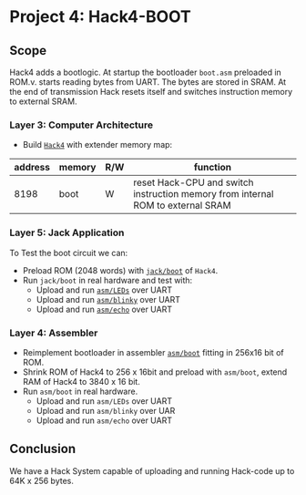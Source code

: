 # Project 4: Hack4-BOOT

## Scope
Hack4 adds a bootlogic. At startup the bootloader `boot.asm` preloaded in ROM.v. starts reading bytes from UART. The bytes are stored in SRAM. At the end of transmission Hack resets itself and switches instruction memory to external SRAM.


### Layer 3: Computer Architecture
* Build [`Hack4`](Hack4) with extender memory map:

 |address | memory|R/W|function|
 |-|-|-|-|
 |8198|boot|W|reset Hack-CPU and switch instruction memory from internal ROM to external SRAM|

### Layer 5: Jack Application

To Test the boot circuit we can:
* Preload ROM (2048 words) with [`jack/boot`](jack/boot) of `Hack4`.
* Run `jack/boot` in real hardware and test with:
	- Upload and run [`asm/LEDs`](asm/LEDs) over UART
	- Upload and run [`asm/blinky`](asm/blinky) over UART
	- Upload and run [`asm/echo`](asm/echo) over UART

### Layer 4: Assembler
* Reimplement bootloader in assembler [`asm/boot`](asm/boot) fitting in 256x16 bit of ROM.
* Shrink ROM of Hack4 to 256 x 16bit and preload with `asm/boot`, extend RAM of Hack4 to 3840 x 16 bit.
* Run `asm/boot` in real hardware.
	- Upload and run `asm/LEDs` over UART
	- Upload and run `asm/blinky` over UAR
	- Upload and run `asm/echo` over UART

## Conclusion

We have a Hack System capable of uploading and running Hack-code up to 64K x 256 bytes.
